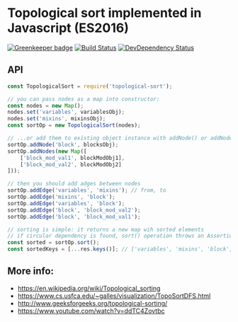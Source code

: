 # Topological sort implemented in Javascript (ES2016)

[![Greenkeeper badge](https://badges.greenkeeper.io/1999/topological-sort.svg)](https://greenkeeper.io/)
[![Build Status](https://img.shields.io/travis/1999/topological-sort.svg?style=flat)](https://travis-ci.org/1999/topological-sort)
[![DevDependency Status](http://img.shields.io/david/dev/1999/topological-sort.svg?style=flat)](https://david-dm.org/1999/topological-sort#info=devDependencies)

## API
```javascript
const TopologicalSort = require('topological-sort');

// you can pass nodes as a map into constructor:
const nodes = new Map();
nodes.set('variables', variablesObj);
nodes.set('mixins', mixinsObj);
const sortOp = new TopologicalSort(nodes);

// ...or add them to existing object instance with addNode() or addNodes():
sortOp.addNode('block', blocksObj);
sortOp.addNodes(new Map([
    ['block_mod_val1', blockModObj1],
    ['block_mod_val2', blockModObj2]
]));

// then you should add adges between nodes
sortOp.addEdge('variables', 'mixins'); // from, to
sortOp.addEdge('mixins', 'block');
sortOp.addEdge('variables', 'block');
sortOp.addEdge('block', 'block_mod_val2');
sortOp.addEdge('block', 'block_mod_val1');

// sorting is simple: it returns a new map wih sorted elements
// if circular dependency is found, sort() operation throws an AssertionError
const sorted = sortOp.sort();
const sortedKeys = [...res.keys()]; // ['variables', 'mixins', 'block', 'block_mod_val1', 'block_mod_val2']
```

## More info:

 * https://en.wikipedia.org/wiki/Topological_sorting
 * https://www.cs.usfca.edu/~galles/visualization/TopoSortDFS.html
 * http://www.geeksforgeeks.org/topological-sorting/
 * https://www.youtube.com/watch?v=ddTC4Zovtbc
